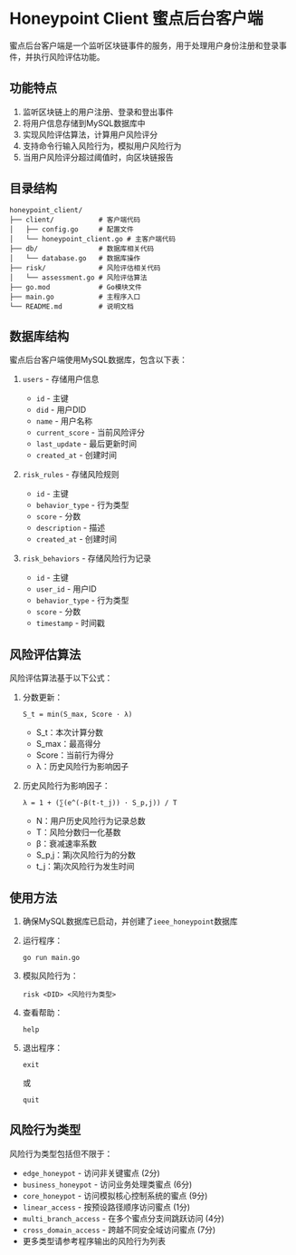 # Honeypoint Client 蜜点后台客户端

蜜点后台客户端是一个监听区块链事件的服务，用于处理用户身份注册和登录事件，并执行风险评估功能。

## 功能特点

1. 监听区块链上的用户注册、登录和登出事件
2. 将用户信息存储到MySQL数据库中
3. 实现风险评估算法，计算用户风险评分
4. 支持命令行输入风险行为，模拟用户风险行为
5. 当用户风险评分超过阈值时，向区块链报告

## 目录结构

```
honeypoint_client/
├── client/           # 客户端代码
│   ├── config.go     # 配置文件
│   └── honeypoint_client.go # 主客户端代码
├── db/               # 数据库相关代码
│   └── database.go   # 数据库操作
├── risk/             # 风险评估相关代码
│   └── assessment.go # 风险评估算法
├── go.mod            # Go模块文件
├── main.go           # 主程序入口
└── README.md         # 说明文档
```

## 数据库结构

蜜点后台客户端使用MySQL数据库，包含以下表：

1. `users` - 存储用户信息
   - `id` - 主键
   - `did` - 用户DID
   - `name` - 用户名称
   - `current_score` - 当前风险评分
   - `last_update` - 最后更新时间
   - `created_at` - 创建时间

2. `risk_rules` - 存储风险规则
   - `id` - 主键
   - `behavior_type` - 行为类型
   - `score` - 分数
   - `description` - 描述
   - `created_at` - 创建时间

3. `risk_behaviors` - 存储风险行为记录
   - `id` - 主键
   - `user_id` - 用户ID
   - `behavior_type` - 行为类型
   - `score` - 分数
   - `timestamp` - 时间戳

## 风险评估算法

风险评估算法基于以下公式：

1. 分数更新：
   ```
   S_t = min(S_max, Score · λ)
   ```
   - S_t：本次计算分数
   - S_max：最高得分
   - Score：当前行为得分
   - λ：历史风险行为影响因子

2. 历史风险行为影响因子：
   ```
   λ = 1 + (∑(e^(-β(t-t_j)) · S_p,j)) / T
   ```
   - N：用户历史风险行为记录总数
   - T：风险分数归一化基数
   - β：衰减速率系数
   - S_p,j：第j次风险行为的分数
   - t_j：第j次风险行为发生时间

## 使用方法

1. 确保MySQL数据库已启动，并创建了`ieee_honeypoint`数据库
2. 运行程序：
   ```
   go run main.go
   ```

3. 模拟风险行为：
   ```
   risk <DID> <风险行为类型>
   ```

4. 查看帮助：
   ```
   help
   ```

5. 退出程序：
   ```
   exit
   ```
   或
   ```
   quit
   ```

## 风险行为类型

风险行为类型包括但不限于：

- `edge_honeypot` - 访问非关键蜜点 (2分)
- `business_honeypot` - 访问业务处理类蜜点 (6分)
- `core_honeypot` - 访问模拟核心控制系统的蜜点 (9分)
- `linear_access` - 按预设路径顺序访问蜜点 (1分)
- `multi_branch_access` - 在多个蜜点分支间跳跃访问 (4分)
- `cross_domain_access` - 跨越不同安全域访问蜜点 (7分)
- 更多类型请参考程序输出的风险行为列表

